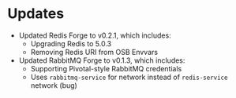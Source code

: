 # Updates

  - Updated Redis Forge to v0.2.1, which includes:
    -  Upgrading Redis to 5.0.3
    -  Removing Redis URI from OSB Envvars
 -  Updated RabbitMQ Forge to v0.1.3, which includes:
    -  Supporting Pivotal-style RabbitMQ credentials
    -  Uses `rabbitmq-service` for network instead of `redis-service` network (bug)